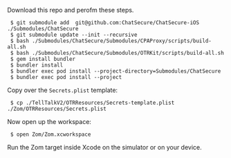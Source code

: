 
Download this repo and perofm these steps.

     $ git submodule add  git@github.com:ChatSecure/ChatSecure-iOS ./Submodules/ChatSecure
     $ git submodule update --init --recursive
     $ bash ./Submodules/ChatSecure/Submodules/CPAProxy/scripts/build-all.sh
     $ bash ./Submodules/ChatSecure/Submodules/OTRKit/scripts/build-all.sh
     $ gem install bundler
     $ bundler install
     $ bundler exec pod install --project-directory=Submodules/ChatSecure
     $ bundler exec pod install --project
     
     
Copy over the `Secrets.plist` template:

     $ cp ./TellTalkV2/OTRResources/Secrets-template.plist ./Zom/OTRResources/Secrets.plist
     
Now open up the workspace:

     $ open Zom/Zom.xcworkspace
     
Run the Zom target inside Xcode on the simulator or on your device.
